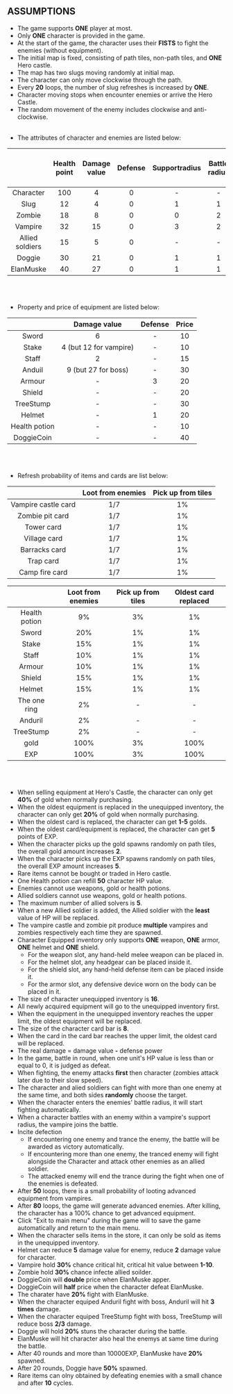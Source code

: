 ## ASSUMPTIONS
*   The game supports **ONE** player at most.
*   Only **ONE** character is provided in the game.
*   At the start of the game, the character uses their **FISTS** to fight the enemies (without equipment).
*   The initial map is fixed, consisting of path tiles, non-path tiles, and **ONE** Hero castle.
*   The map has two slugs moving randomly at initial map.
*   The character can only move clockwise through the path.
*   Every **20** loops, the number of slug refreshes is increased by **ONE**.
*   Character moving stops when encounter enemies or arrive the Hero Castle.
*   The random movement of the enemy includes clockwise and anti-clockwise.
<br/><br/><p>
*	The attributes of character and enemies are listed below:
</p>

|                 | Health point | Damage value | Defense | Supportradius | Battle radius | Gold achieved by defeating | EXP |
| :-------------: | :----------: | :----------: | :-----: | :-----------: | :-----------: | :------------------------: | :-: |
|    Character	  |      100	 |       4	    |    0	  |       -	      |       -	      |               -	           |  -  |
|      Slug       |      12	     |       4	    |    0	  |       1	      |       1	      |               1	           |  20 |
|     Zombie      |      18	     |       8	    |    0	  |       0	      |       2	      |               3	           |  40 |
|     Vampire     |	     32      |       15	    |    0	  |       3	      |       2	      |               5	           |  60 |
| Allied soldiers |	     15	     |       5	    |    0	  |       -	      |       -	      |               -	           |  -  |
|     Doggie      |	     30      |       21	    |    0	  |       1	      |       1	      |               10           |  80 |
|    ElanMuske    |	     40      |       27	    |    0	  |       1	      |       1	      |               20           | 100 |


<br/><br/><p>
*   Property and price of equipment are listed below:
</p>

|               |      Damage value      | Defense | Price |
| :-----------: | :--------------------: | :-----: | :---: |
|    Sword	    |            6	         |    -	   |   10  |
|    Stake	    | 4 (but 12 for vampire) |    -	   |   10  |
|    Staff	    |            2	         |    -	   |   15  |
|    Anduil	    |   9 (but 27 for boss)	 |    -	   |   30  |
|    Armour	    |            -	         |    3	   |   20  |
|    Shield	    |            -	         |    -	   |   20  |
|   TreeStump   |            -	         |    -	   |   30  |
|    Helmet	    |            -	         |    1	   |   20  |
| Health potion |            -	         |    -	   |   10  |
|  DoggieCoin   |            -	         |    -	   |   40  |

<br/><br/><p>
*	Refresh probability of items and cards are list below:
</p>

|	                  | Loot from enemies | Pick up from tiles |
| :-----------------: | :---------------: | :----------------: |
| Vampire castle card |	        1/7	      |         1%         |
|   Zombie pit card   |	        1/7	      |         1%         |
|     Tower card      |	        1/7	      |         1%         |
|    Village card     |		    1/7		  |         1%         |
|    Barracks card    |		    1/7	      |         1%         |
|      Trap card      |		    1/7	      |         1%	       |
|   Camp fire card    |		    1/7	      |         1%	       |	

|	                  | Loot from enemies | Pick up from tiles | Oldest card replaced |
| :-----------------: | :---------------: | :----------------: | :------------------: |
|    Health potion    |		    9%	      |         3%	       |	       1%	      |
|        Sword        |		    20%       |         1%	       |	       1%	      |
|        Stake        |		    15%	      |         1%	       |	       1%	      |
|        Staff 	      | 		10%	      |         1%	       |	       1%	      |
|        Armour       |		    10%	      |         1%	       |	       1%         |
|        Shield       |		    15%	      |         1%	       |	       1%	      |
|        Helmet       |		    15%	      |         1%	       |	       1%	      |
|    The one ring     |		    2%        |         -	       |	       -		  |
|        Anduril      |		    2%        |         -	       |	       -		  |
|      TreeStump      |		    2%        |         -	       |	       -		  |
|         gold        |		   100%       |         3%	       |	      100%		  |
|         EXP         |		   100%       |         3%	       |	      100%		  |



<br/><br/>
*   When selling equipment at Hero's Castle, the character can only get **40%** of gold when normally purchasing.
*   When the oldest equipment is replaced in the unequipped inventory, the character can only get **20%** of gold when normally purchasing.
*   When the oldest card is replaced, the character can get **1-5** golds.
*	When the oldest card/equipment is replaced, the character can get **5** points of EXP.
*	When the character picks up the gold spawns randomly on path tiles, the overall gold amount increases **2**.
*	When the character picks up the EXP spawns randomly on path tiles, the overall EXP amount increases **5**.
*	Rare items cannot be bought or traded in Hero castle.
*	One Health potion can refill **50** character HP value.
*	Enemies cannot use weapons, gold or health potions.
*	Allied soldiers cannot use weapons, gold or health potions.
*	The maximum number of allied solvers is **5**.
*	When a new Allied soldier is added, the Allied soldier with the **least** value of HP will be replaced.
*	The vampire castle and zombie pit produce **multiple** vampires and zombies respectively each time they are spawned.
*	Character Equipped inventory only supports **ONE** weapon, **ONE** armor, **ONE** helmet and **ONE** shield.
    - For the weapon slot, any hand-held melee weapon can be placed in.
    - For the helmet slot, any headgear can be placed inside it.
    - For the shield slot, any hand-held defense item can be placed inside it.
    - For the armor slot, any defensive device worn on the body can be placed in it.
*	The size of character unequipped inventory is **16**.
*	All newly acquired equipment will go to the unequipped inventory first.
*	When the equipment in the unequipped inventory reaches the upper limit, the oldest equipment will be replaced.
*	The size of the character card bar is **8**.
*	When the card in the card bar reaches the upper limit, the oldest card will be replaced.
*	The real damage = damage value **-** defense power
*   In the game, battle in round, when one unit's HP value is less than or equal to 0, it is judged as defeat.
*	When fighting, the enemy attacks **first** then character (zombies attack later due to their slow speed).
*   The character and alied soldiers can fight with more than one enemy at the same time, and both sides **randomly** choose the target.
*	When the character enters the enemies' battle radius, it will start fighting automatically.
*	When a character battles with an enemy within a vampire's support radius, the vampire joins the battle.
*	Incite defection
    - If encountering one enemy and trance the enemy, the battle will be awarded as victory automatically.
    - If encountering more than one enemy, the tranced enemy will fight alongside the Character and attack other enemies as an allied soldier. 
    - The attacked enemy will end the trance during the fight when one of the enemies is defeated.
*	After **50** loops, there is a small probability of looting advanced equipment from vampires.
*	After **80** loops, the game will generate advanced enemies. After killing, the character has a 100% chance to get advanced equipment.
*	Click "Exit to main menu" during the game will to save the game automatically and return to the main menu.
*   When the character sells items in the store, it can only be sold as items in the unequipped inventory.
*   Helmet can reduce **5** damage value for enemy, reduce **2** damage value for character.
*   Vampire hold **30%** chance critical hit, critical hit value between **1-10**.
*   Zombie hold **30%** chance infecte allied soilder.
*   DoggieCoin will **double** price when ElanMuske apper.
*   DoggieCoin will **half** price when the character defeat ElanMuske.
*   The charater have **20%** fight with ElanMuske.
*   When the character equiped Anduril fight with boss, Anduril will hit **3 times** damage.
*   When the character equiped TreeStump fight with boss, TreeStump will reduce boss **2/3** damage.
*   Doggie will hold **20%** stuns the character during the battle.
*   ElanMuske will hit character also heal the enemys at same time during the battle.
*   After 40 rounds and more than 10000EXP, ElanMuske have **20%** spawned.
*   After 20 rounds, Doggie have **50%** spawned.
*   Rare items can olny obtained by defeating enemies with a small chance and after **10** cycles.